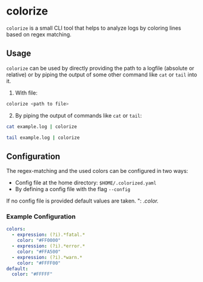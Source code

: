 # colorize

`colorize` is a small CLI tool that helps to analyze logs by coloring lines based on regex matching.

## Usage

`colorize` can be used by directly providing the path to a logfile (absolute or relative) or by piping the output of some other command like `cat` or `tail` into it.

1. With file:
```bash
colorize <path to file>
```
2. By piping the output of commands like `cat` or `tail`:
```bash
cat example.log | colorize
```

```bash
tail example.log | colorize    
```

## Configuration

The regex-matching and the used colors can be configured in two ways:
* Config file at the home directory: `$HOME/.colorized.yaml`
* By defining a config file with the flag `--config`

If no config file is provided default values are taken.
": .*color.*
### Example Configuration

```yaml
colors:
  - expression: (?i).*fatal.*
    color: "#FF0000"
  - expression: (?i).*error.*
    color: "#FFA500"
  - expression: (?i).*warn.*
    color: "#FFFF00"
default:
  color: "#FFFFF"
```
